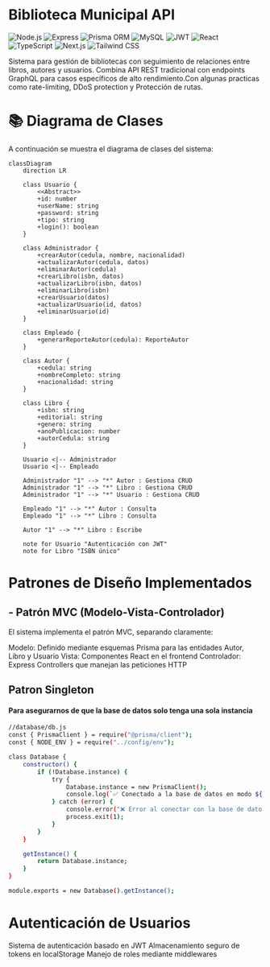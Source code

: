 # Biblioteca Municipal API

![Node.js](https://img.shields.io/badge/Node.js-18.x-green)
![Express](https://img.shields.io/badge/Express-4.x-lightgrey)
![Prisma ORM](https://img.shields.io/badge/Prisma-6.x-blue)
![MySQL](https://img.shields.io/badge/MySQL-8.0-orange)
![JWT](https://img.shields.io/badge/JWT-Auth-critical)
![React](https://img.shields.io/badge/React-19.x-%2361DAFB)
![TypeScript](https://img.shields.io/badge/TypeScript-5.x-%233178C6)
![Next.js](https://img.shields.io/badge/Next.js-15.x-black)
![Tailwind CSS](https://img.shields.io/badge/Tailwind_CSS-4.x-%2338B2AC)

Sistema para gestión de bibliotecas con seguimiento de relaciones entre libros, autores y usuarios. Combina API REST tradicional con endpoints GraphQL para casos específicos de alto rendimiento.Con algunas practicas como rate-limiting, DDoS protection y Protección de rutas.

# 📚 Diagrama de Clases


A continuación se muestra el diagrama de clases del sistema:

```mermaid
classDiagram
    direction LR
    
    class Usuario {
        <<Abstract>>
        +id: number
        +userName: string
        +password: string
        +tipo: string
        +login(): boolean
    }
    
    class Administrador {
        +crearAutor(cedula, nombre, nacionalidad)
        +actualizarAutor(cedula, datos)
        +eliminarAutor(cedula)
        +crearLibro(isbn, datos)
        +actualizarLibro(isbn, datos)
        +eliminarLibro(isbn)
        +crearUsuario(datos)
        +actualizarUsuario(id, datos)
        +eliminarUsuario(id)
    }
    
    class Empleado {
        +generarReporteAutor(cedula): ReporteAutor
    }
    
    class Autor {
        +cedula: string
        +nombreCompleto: string
        +nacionalidad: string
    }
    
    class Libro {
        +isbn: string
        +editorial: string
        +genero: string
        +anoPublicacion: number
        +autorCedula: string
    }
    
    Usuario <|-- Administrador
    Usuario <|-- Empleado
    
    Administrador "1" --> "*" Autor : Gestiona CRUD
    Administrador "1" --> "*" Libro : Gestiona CRUD
    Administrador "1" --> "*" Usuario : Gestiona CRUD
    
    Empleado "1" --> "*" Autor : Consulta
    Empleado "1" --> "*" Libro : Consulta
    
    Autor "1" --> "*" Libro : Escribe
    
    note for Usuario "Autenticación con JWT"
    note for Libro "ISBN único"
```

#  Patrones de Diseño Implementados
## - Patrón MVC (Modelo-Vista-Controlador)

El sistema implementa el patrón MVC, separando claramente:

Modelo: Definido mediante esquemas Prisma para las entidades Autor, Libro y Usuario
Vista: Componentes React en el frontend
Controlador: Express Controllers que manejan las peticiones HTTP


## Patron Singleton
#### Para asegurarnos de que la base de datos solo tenga una sola instancia 
```bash 
//database/db.js
const { PrismaClient } = require("@prisma/client");
const { NODE_ENV } = require("../config/env");

class Database {
    constructor() {
        if (!Database.instance) {
            try {
                Database.instance = new PrismaClient();
                console.log(`✅ Conectado a la base de datos en modo ${NODE_ENV}.`);
            } catch (error) {
                console.error("❌ Error al conectar con la base de datos:", error);
                process.exit(1);
            }
        }
    }

    getInstance() {
        return Database.instance;
    }
}

module.exports = new Database().getInstance();
```

# Autenticación de Usuarios 

Sistema de autenticación basado en JWT
Almacenamiento seguro de tokens en localStorage
Manejo de roles mediante middlewares


